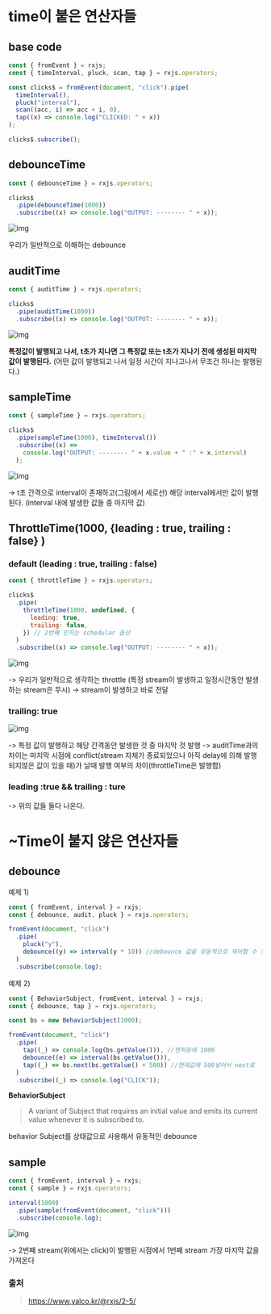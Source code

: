 # time이 붙은 연산자들

## base code

```javascript
const { fromEvent } = rxjs;
const { timeInterval, pluck, scan, tap } = rxjs.operators;

const clicks$ = fromEvent(document, "click").pipe(
  timeInterval(),
  pluck("interval"),
  scan((acc, i) => acc + i, 0),
  tap((x) => console.log("CLICKED: " + x))
);

clicks$.subscribe();
```

## debounceTime

```javascript
const { debounceTime } = rxjs.operators;

clicks$
  .pipe(debounceTime(1000))
  .subscribe((x) => console.log("OUTPUT: -------- " + x));
```

![img](https://www.yalco.kr/images/lectures/rxjs/2-5/debouncetime.png)

우리가 일반적으로 이해하는 debounce

## auditTime

```javascript
const { auditTime } = rxjs.operators;

clicks$
  .pipe(auditTime(1000))
  .subscribe((x) => console.log("OUTPUT: -------- " + x));
```

![img](https://www.yalco.kr/images/lectures/rxjs/2-5/audittime.png)

**특정값이 발행되고 나서, t초가 지나면 그 특정값 또는 t초가 지나기 전에 생성된 마지막 값이 발행된다.**
(어떤 값이 발행되고 나서 일정 시간이 지나고나서 무조건 하나는 발행된다.)

## sampleTime

```javascript
const { sampleTime } = rxjs.operators;

clicks$
  .pipe(sampleTime(1000), timeInterval())
  .subscribe((x) =>
    console.log("OUTPUT: -------- " + x.value + " :" + x.interval)
  );
```

![img](https://www.yalco.kr/images/lectures/rxjs/2-5/sampletime.png)

-> t초 간격으로 interval이 존재하고(그림에서 세로선) 해당 interval에서만 값이 발행된다.
(interval 내에 발생한 값들 중 마지막 값)

## ThrottleTime(1000, {leading : true, trailing : false} )

### default (leading : true, trailing : false)

```javascript
const { throttleTime } = rxjs.operators;

clicks$
  .pipe(
    throttleTime(1000, undefined, {
      leading: true,
      trailing: false,
    }) // 2번째 인자는 schedular 옵션
  )
  .subscribe((x) => console.log("OUTPUT: -------- " + x));
```

![img](https://www.yalco.kr/images/lectures/rxjs/2-5/throttletime-leading.png)

-> 우리가 일반적으로 생각하는 throttle (특정 stream이 발생하고 일정시간동안 발생하는 stream은 무시)
-> stream이 발생하고 바로 전달

### trailing: true

![img](https://www.yalco.kr/images/lectures/rxjs/2-5/throttletime-trailing.png)

-> 특정 값이 발행하고 해당 간격동안 발생한 것 중 마지막 것 발행
-> auditTime과의 차이는 마지막 시점에 conflict(stream 자체가 종료되었으나 아직 delay에 의해 발행되지않은 값이 있을 때)가 날때 발행 여부의 차이(throttleTime은 발행함)

### leading :true && trailing : ture

-> 위의 값들 둘다 나온다.

# ~Time이 붙지 않은 연산자들

## debounce

예제 1)

```javascript
const { fromEvent, interval } = rxjs;
const { debounce, audit, pluck } = rxjs.operators;

fromEvent(document, "click")
  .pipe(
    pluck("y"),
    debounce((y) => interval(y * 10)) //debounce 값을 유동적으로 제어할 수 있다.
  )
  .subscribe(console.log);
```

예제 2)

```javascript
const { BehaviorSubject, fromEvent, interval } = rxjs;
const { debounce, tap } = rxjs.operators;

const bs = new BehaviorSubject(1000);

fromEvent(document, "click")
  .pipe(
    tap((_) => console.log(bs.getValue())), //맨처음에 1000
    debounce((e) => interval(bs.getValue())),
    tap((_) => bs.next(bs.getValue() + 500)) //현재값에 500넣어서 next로
  )
  .subscribe((_) => console.log("CLICK"));
```

**BehaviorSubject**

> A variant of Subject that requires an initial value and emits its current value whenever it is subscribed to.

behavior Subject를 상태값으로 사용해서 유동적인 debounce

## sample

```javascript
const { fromEvent, interval } = rxjs;
const { sample } = rxjs.operators;

interval(1000)
  .pipe(sample(fromEvent(document, "click")))
  .subscribe(console.log);
```

![img](https://rxjs-dev.firebaseapp.com/assets/images/marble-diagrams/sample.png)

-> 2번째 stream(위에서는 click)이 발행된 시점에서 1번째 stream 가장 마지막 값을 가져온다

### 출처

> https://www.yalco.kr/@rxjs/2-5/

